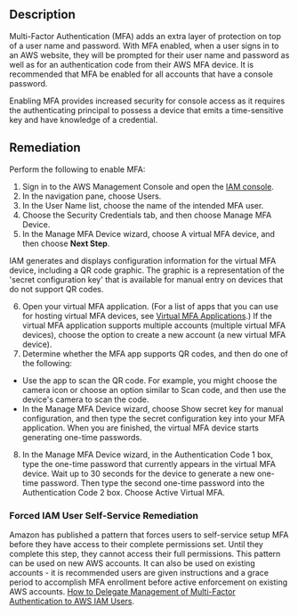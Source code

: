 ## Description

Multi-Factor Authentication (MFA) adds an extra layer of protection on top of a user name and password. With MFA enabled, when a user signs in to an AWS website, they will be prompted for their user name and password as well as for an authentication code from their AWS MFA device. It is recommended that MFA be enabled for all accounts that have a console password.

Enabling MFA provides increased security for console access as it requires the authenticating principal to possess a device that emits a time-sensitive key and have knowledge of a credential.

## Remediation

Perform the following to enable MFA:

1. Sign in to the AWS Management Console and open the [IAM console](https://console.aws.amazon.com/iam/).
2. In the navigation pane, choose Users.
3. In the User Name list, choose the name of the intended MFA user.
4. Choose the Security Credentials tab, and then choose Manage MFA Device.
5. In the Manage MFA Device wizard, choose A virtual MFA device, and then choose **Next Step**.

IAM generates and displays configuration information for the virtual MFA device, including a QR code graphic. The graphic is a representation of the 'secret configuration key' that is available for manual entry on devices that do not support QR codes.

6. Open your virtual MFA application. (For a list of apps that you can use for hosting virtual MFA devices, see [Virtual MFA Applications](https://aws.amazon.com/iam/features/mfa/?audit=2019q1#Virtual_MFA_Applications).) If the virtual MFA application supports multiple accounts (multiple virtual MFA devices), choose the option to create a new account (a new virtual MFA device).
7. Determine whether the MFA app supports QR codes, and then do one of the following:
- Use the app to scan the QR code. For example, you might choose the camera icon or choose an option similar to Scan code, and then use the device's camera to scan the code.
- In the Manage MFA Device wizard, choose Show secret key for manual configuration, and then type the secret configuration key into your MFA application.
When you are finished, the virtual MFA device starts generating one-time passwords.
8. In the Manage MFA Device wizard, in the Authentication Code 1 box, type the one-time password that currently appears in the virtual MFA device. Wait up to 30 seconds for the device to generate a new one-time password. Then type the second one-time password into the Authentication Code 2 box. Choose Active Virtual MFA.

### Forced IAM User Self-Service Remediation

Amazon has published a pattern that forces users to self-service setup MFA before they have access to their complete permissions set. Until they complete this step, they cannot access their full permissions. This pattern can be used on new AWS accounts. It can also be used on existing accounts - it is recommended users are given instructions and a grace period to accomplish MFA enrollment before active enforcement on existing AWS accounts. [How to Delegate Management of Multi-Factor Authentication to AWS IAM Users](http://blogs.aws.amazon.com/security/post/Tx2SJJYE082KBUK/How-to-Delegate-Management-of-Multi-Factor-Authentication-to-AWS-IAM-Users).
